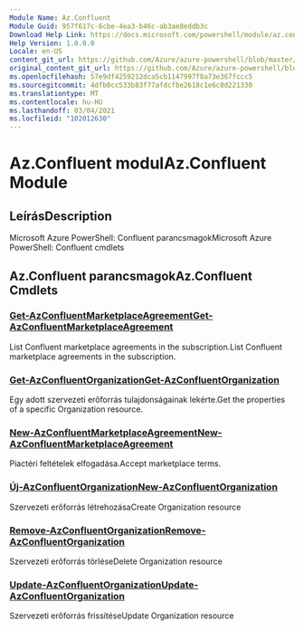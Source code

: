 ```yaml
---
Module Name: Az.Confluent
Module Guid: 957f617c-6cbe-4ea3-b46c-ab3ae8eddb3c
Download Help Link: https://docs.microsoft.com/powershell/module/az.confluent
Help Version: 1.0.0.0
Locale: en-US
content_git_url: https://github.com/Azure/azure-powershell/blob/master/src/Confluent/help/Az.Confluent.md
original_content_git_url: https://github.com/Azure/azure-powershell/blob/master/src/Confluent/help/Az.Confluent.md
ms.openlocfilehash: 57e9df4259212dca5cb1147997f8a73e367fccc5
ms.sourcegitcommit: 4dfb0cc533b83f77afdcfbe2618c1e6c8d221330
ms.translationtype: MT
ms.contentlocale: hu-HU
ms.lasthandoff: 03/04/2021
ms.locfileid: "102012630"
---
```

# <span data-ttu-id="872da-101">Az.Confluent modul</span><span class="sxs-lookup"><span data-stu-id="872da-101">Az.Confluent Module</span></span>
## <span data-ttu-id="872da-102">Leírás</span><span class="sxs-lookup"><span data-stu-id="872da-102">Description</span></span>
<span data-ttu-id="872da-103">Microsoft Azure PowerShell: Confluent parancsmagok</span><span class="sxs-lookup"><span data-stu-id="872da-103">Microsoft Azure PowerShell: Confluent cmdlets</span></span>

## <span data-ttu-id="872da-104">Az.Confluent parancsmagok</span><span class="sxs-lookup"><span data-stu-id="872da-104">Az.Confluent Cmdlets</span></span>
### [<span data-ttu-id="872da-105">Get-AzConfluentMarketplaceAgreement</span><span class="sxs-lookup"><span data-stu-id="872da-105">Get-AzConfluentMarketplaceAgreement</span></span>](Get-AzConfluentMarketplaceAgreement.md)
<span data-ttu-id="872da-106">List Confluent marketplace agreements in the subscription.</span><span class="sxs-lookup"><span data-stu-id="872da-106">List Confluent marketplace agreements in the subscription.</span></span>

### [<span data-ttu-id="872da-107">Get-AzConfluentOrganization</span><span class="sxs-lookup"><span data-stu-id="872da-107">Get-AzConfluentOrganization</span></span>](Get-AzConfluentOrganization.md)
<span data-ttu-id="872da-108">Egy adott szervezeti erőforrás tulajdonságainak lekérte.</span><span class="sxs-lookup"><span data-stu-id="872da-108">Get the properties of a specific Organization resource.</span></span>

### [<span data-ttu-id="872da-109">New-AzConfluentMarketplaceAgreement</span><span class="sxs-lookup"><span data-stu-id="872da-109">New-AzConfluentMarketplaceAgreement</span></span>](New-AzConfluentMarketplaceAgreement.md)
<span data-ttu-id="872da-110">Piactéri feltételek elfogadása.</span><span class="sxs-lookup"><span data-stu-id="872da-110">Accept marketplace terms.</span></span>

### [<span data-ttu-id="872da-111">Új-AzConfluentOrganization</span><span class="sxs-lookup"><span data-stu-id="872da-111">New-AzConfluentOrganization</span></span>](New-AzConfluentOrganization.md)
<span data-ttu-id="872da-112">Szervezeti erőforrás létrehozása</span><span class="sxs-lookup"><span data-stu-id="872da-112">Create Organization resource</span></span>

### [<span data-ttu-id="872da-113">Remove-AzConfluentOrganization</span><span class="sxs-lookup"><span data-stu-id="872da-113">Remove-AzConfluentOrganization</span></span>](Remove-AzConfluentOrganization.md)
<span data-ttu-id="872da-114">Szervezeti erőforrás törlése</span><span class="sxs-lookup"><span data-stu-id="872da-114">Delete Organization resource</span></span>

### [<span data-ttu-id="872da-115">Update-AzConfluentOrganization</span><span class="sxs-lookup"><span data-stu-id="872da-115">Update-AzConfluentOrganization</span></span>](Update-AzConfluentOrganization.md)
<span data-ttu-id="872da-116">Szervezeti erőforrás frissítése</span><span class="sxs-lookup"><span data-stu-id="872da-116">Update Organization resource</span></span>

